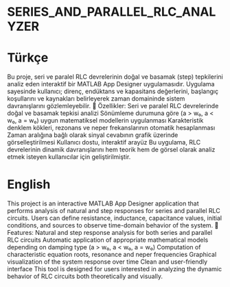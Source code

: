 # SERIES_AND_PARALLEL_RLC_ANALYZER
# Türkçe
Bu proje, seri ve paralel RLC devrelerinin doğal ve basamak (step) tepkilerini analiz eden interaktif bir MATLAB App Designer uygulamasıdır. Uygulama sayesinde kullanıcı; direnç, endüktans ve kapasitans değerlerini, başlangıç koşullarını ve kaynakları belirleyerek zaman domaininde sistem davranışlarını gözlemleyebilir.
🔧 Özellikler:
    Seri ve paralel RLC devrelerinde doğal ve basamak tepkisi analizi
    Sönümleme durumuna göre (a > w₀, a < w₀, a = w₀) uygun matematiksel modellerin uygulanması
    Karakteristik denklem kökleri, rezonans ve neper frekanslarının otomatik hesaplanması
    Zaman aralığına bağlı olarak sinyal cevabının grafik üzerinde görselleştirilmesi
    Kullanıcı dostu, interaktif arayüz
Bu uygulama, RLC devrelerinin dinamik davranışlarını hem teorik hem de görsel olarak analiz etmek isteyen kullanıcılar için geliştirilmiştir.

# English
This project is an interactive MATLAB App Designer application that performs analysis of natural and step responses for series and parallel RLC circuits. Users can define resistance, inductance, capacitance values, initial conditions, and sources to observe time-domain behavior of the system.
🔧 Features:
    Natural and step response analysis for both series and parallel RLC circuits
    Automatic application of appropriate mathematical models depending on damping type (a > w₀, a < w₀, a = w₀)
    Computation of characteristic equation roots, resonance and neper frequencies
    Graphical visualization of the system response over time
    Clean and user-friendly interface
This tool is designed for users interested in analyzing the dynamic behavior of RLC circuits both theoretically and visually.
